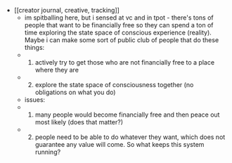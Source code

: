   * [[creator journal, creative, tracking]]
    * im spitballing here, but i sensed at vc and in tpot - there's tons of people that want to be financially free so they can spend a ton of time exploring the state space of conscious experience (reality). Maybe i can make some sort of public club of people that do these things:
    * 1) actively try to get those who are not financially free to a place where they are
    * 2) explore the state space of consciousness together (no obligations on what you do)
    * issues:
    * 1) many people would become financially free and then peace out most likely (does that matter?)
    * 2) people need to be able to do whatever they want, which does not guarantee any value will come. So what keeps this system running?